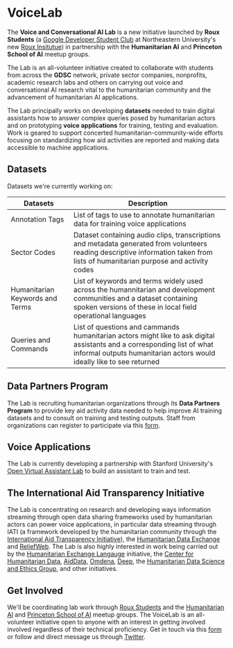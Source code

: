 # VoiceLab

The **Voice and Conversational AI Lab** is a new initiative launched by **Roux Students** (a [Google Developer Student Club](https://gdsc.community.dev/) at Northeastern University's new [Roux Insitutue](https://roux.northeastern.edu/)) in partnership with the **Humanitarian AI** and **Princeton School of AI** meetup groups.

The Lab is an all-volunteer initiative created to collaborate with students from across the **GDSC** network, private sector companies, nonprofits, academic research labs and others on carrying out voice and conversational AI research vital to the humanitarian community and the advancement of humanitarian AI applications.

The Lab principally works on developing **datasets** needed to train digital assistants how to answer complex queries posed by humanitarian actors and on prototyping **voice applications** for training, testing and evaluation. Work is geared to support concerted humanitarian-community-wide efforts focusing on standardizing how aid activities are reported and making data accessible to machine applications.

## Datasets

Datasets we're currently working on:

Datasets | Description
---- | ----
Annotation Tags | List of tags to use to annotate humanitarian data for training voice applications
Sector Codes | Dataset containing audio clips, transcriptions and metadata generated from volunteers reading descriptive information taken from lists of humanitarian purpose and activity codes
Humanitarian Keywords and Terms | List of keywords and terms widely used across the humannitarian and development communities and a dataset containing spoken versions of these in local field operational languages
Queries and Commands | List of questions and cammands humanitarian actors might like to ask digital assistants and a corresponding list of what informal outputs humanitarian actors would ideally like to see returned

## Data Partners Program

The Lab is recruiting humanitarian organizations through its **Data Partners Program** to provide key aid activity data needed to help improve AI training datasets and to consult on training and testing outputs. Staff from organizations can register to participate via this [form]().

## Voice Applications

The Lab is currently developing a partnership with Stanford University's [Open Virtual Assistant Lab](https://oval.cs.stanford.edu/) to build an assistant to train and test.

## The International Aid Transparency Initiative

The Lab is concentrating on research and developing ways information streaming through open data sharing frameworks used by humanitarian actors can power voice applications, in particular data streaming through IATI (a framework developed by the humanitarian community through the [International Aid Transparency Initiative](https://iatistandard.org/en/)), the [Humanitarian Data Exchange](https://data.humdata.org/) and [ReliefWeb](https://reliefweb.int/). The Lab is also highly interested in work being carried out by the [Humanitarian Exchange Langauge](https://hxlstandard.org/) initiative, the [Center for Humanitarian Data](https://centre.humdata.org/), [AidData](https://www.aiddata.org/), [Omdena](https://omdena.com/), [Deep](https://thedeep.io/), the [Humanitarian Data Science and Ethics Group](https://www.hum-dseg.org/), and other initiatives. 

## Get Involved

We'll be coordinating lab work through [Roux Students](https://gdsc.community.dev/northeastern-university-portland/) and the [Humanitarian AI](https://humanitarianai.org) and [Princeton School of AI](https://www.meetup.com/Princeton-School-of-AI/) meetup groups. The VoiceLab is an all-volunteer initiative open to anyone with an interest in getting involved involved regardless of their technical proficiency. Get in touch via this [form]() or follow and direct message us through [Twitter](https://twitter.com/RouxStudents).
